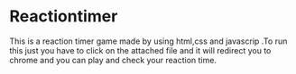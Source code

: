 # Reactiontimer
This is a reaction timer game made by using html,css and javascrip .To run this just you have to click on the attached file and it will redirect you to chrome and you can play and check your reaction time. 
